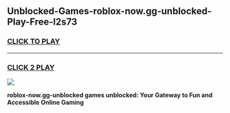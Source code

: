 
## Unblocked-Games-roblox-now.gg-unblocked-Play-Free-l2s73
<h3>
<a href="https://premium76.site?title=roblox-now.gg-unblocked&ref=18A1">CLICK TO PLAY</a></h3>
<hr>

<h3>
<a href="https://premium76.site?title=roblox-now.gg-unblocked&ref=18A1">CLICK 2 PLAY</a>
  
</h3>

<a href="https://premium76.site?title=roblox-now.gg-unblocked&ref=18A1"><img src="https://clearcache.store/games.png"></a>


**roblox-now.gg-unblocked games unblocked: Your Gateway to Fun and Accessible Online Gaming**
